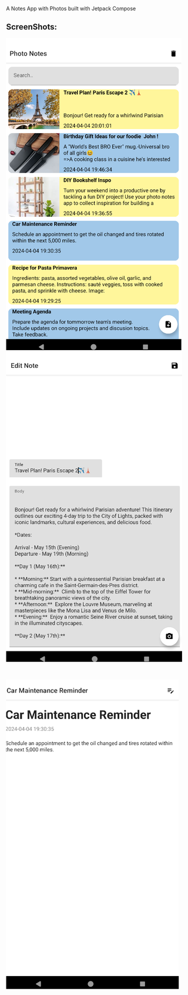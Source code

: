 A Notes App with Photos built with Jetpack Compose


## ScreenShots:

 

![Alt text for home screenshot](res/home.png) ![Alt text for edit page screenshot](res/edit_page.png)

<br/>

![Alt text for preview screenshot](res/preview.png)



